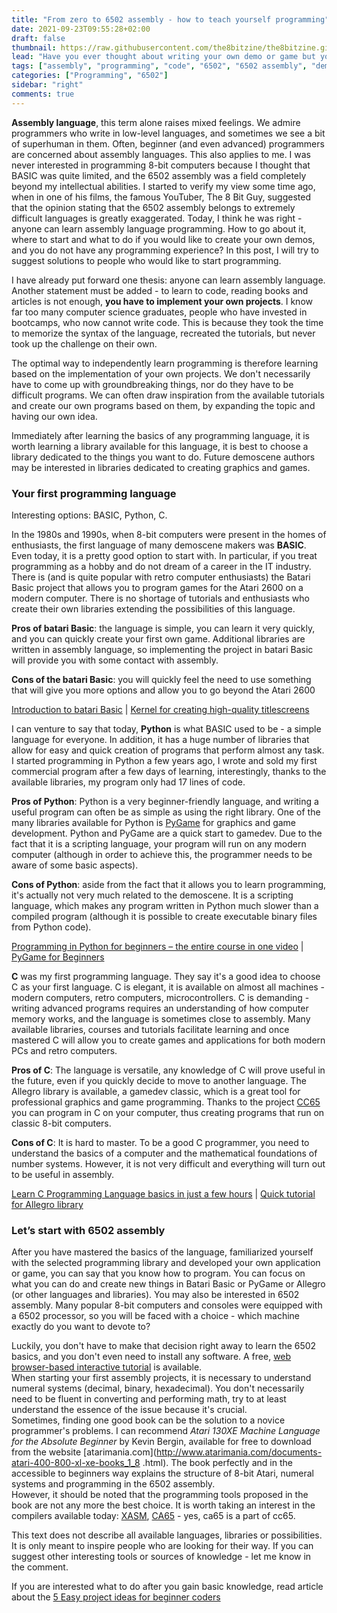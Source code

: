 ```yaml
---
title: "From zero to 6502 assembly - how to teach yourself programming"
date: 2021-09-23T09:55:28+02:00
draft: false
thumbnail: https://raw.githubusercontent.com/the8bitzine/the8bitzine.github.io/media/media/2021/assembly.jpg
lead: "Have you ever thought about writing your own demo or game but you don't know where to start? In this post, I've gathered resources - from the basics to advanced programming."
tags: ["assembly", "programming", "code", "6502", "6502 assembly", "demoscene"]
categories: ["Programming", "6502"]
sidebar: "right"
comments: true
---
```


**Assembly language**, this term alone raises mixed feelings. We admire programmers who write in low-level languages, and sometimes we see a bit of superhuman in them. Often, beginner (and even advanced) programmers are concerned about assembly languages. This also applies to me. I was never interested in programming 8-bit computers because I thought that BASIC was quite limited, and the 6502 assembly was a field completely beyond my intellectual abilities. I started to verify my view some time ago, when in one of his films, the famous YouTuber, The 8 Bit Guy, suggested that the opinion stating that the 6502 assembly belongs to extremely difficult languages is greatly exaggerated. Today, I think he was right - anyone can learn assembly language programming. How to go about it, where to start and what to do if you would like to create your own demos, and you do not have any programming experience? In this post, I will try to suggest solutions to people who would like to start programming.  
  
I have already put forward one thesis: anyone can learn assembly language. Another statement must be added - to learn to code, reading books and articles is not enough, **you have to implement your own projects**. I know far too many computer science graduates, people who have invested in bootcamps, who now cannot write code. This is because they took the time to memorize the syntax of the language, recreated the tutorials, but never took up the challenge on their own.  
  
The optimal way to independently learn programming is therefore learning based on the implementation of your own projects. We don't necessarily have to come up with groundbreaking things, nor do they have to be difficult programs. We can often draw inspiration from the available tutorials and create our own programs based on them, by expanding the topic and having our own idea.  
  
Immediately after learning the basics of any programming language, it is worth learning a library available for this language, it is best to choose a library dedicated to the things you want to do. Future demoscene authors may be interested in libraries dedicated to creating graphics and games.  
  
### Your first programming language
  
Interesting options: BASIC, Python, C.  
  
In the 1980s and 1990s, when 8-bit computers were present in the homes of enthusiasts, the first language of many demoscene makers was **BASIC**. Even today, it is a pretty good option to start with. In particular, if you treat programming as a hobby and do not dream of a career in the IT industry.  
There is (and is quite popular with retro computer enthusiasts) the Batari Basic project that allows you to program games for the Atari 2600 on a modern computer. There is no shortage of tutorials and enthusiasts who create their own libraries extending the possibilities of this language.  
  
**Pros of batari Basic**: the language is simple, you can learn it very quickly, and you can quickly create your first own game. Additional libraries are written in assembly language, so implementing the project in batari Basic will provide you with some contact with assembly.
  
**Cons of the batari Basic**: you will quickly feel the need to use something that will give you more options and allow you to go beyond the Atari 2600 
  
[Introduction to batari Basic](https://www.randomterrain.com/atari-2600-memories-batari-basic-commands.html) | [Kernel for creating high-quality titlescreens](https://atariage.com/forums/topic/169819-the-titlescreen-kernel/)
  
I can venture to say that today, **Python** is what BASIC used to be - a simple language for everyone. In addition, it has a huge number of libraries that allow for easy and quick creation of programs that perform almost any task. I started programming in Python a few years ago, I wrote and sold my first commercial program after a few days of learning, interestingly, thanks to the available libraries, my program only had 17 lines of code.  
  
**Pros of Python**: Python is a very beginner-friendly language, and writing a useful program can often be as simple as using the right library. One of the many libraries available for Python is [PyGame](https://www.pygame.org/) for graphics and game development. Python and PyGame are a quick start to gamedev. Due to the fact that it is a scripting language, your program will run on any modern computer (although in order to achieve this, the programmer needs to be aware of some basic aspects).  
  
**Cons of Python**: aside from the fact that it allows you to learn programming, it's actually not very much related to the demoscene. It is a scripting language, which makes any program written in Python much slower than a compiled program (although it is possible to create executable binary files from Python code).  
  
[Programming in Python for beginners – the entire course in one video](https://www.youtube.com/watch?v=rfscVS0vtbw) | [PyGame for Beginners](https://www.youtube.com/watch?v=FfWpgLFMI7w)
  
**C** was my first programming language. They say it's a good idea to choose C as your first language. C is elegant, it is available on almost all machines - modern computers, retro computers, microcontrollers. C is demanding - writing advanced programs requires an understanding of how computer memory works, and the language is sometimes close to assembly. Many available libraries, courses and tutorials facilitate learning and once mastered C will allow you to create games and applications for both modern PCs and retro computers.  
  
**Pros of C**: The language is versatile, any knowledge of C will prove useful in the future, even if you quickly decide to move to another language. The Allegro library is available, a gamedev classic, which is a great tool for professional graphics and game programming. Thanks to the project [CC65](https://cc65.github.io/) you can program in C on your computer, thus creating programs that run on classic 8-bit computers.  
  
**Cons of C**: It is hard to master. To be a good C programmer, you need to understand the basics of a computer and the mathematical foundations of number systems. However, it is not very difficult and everything will turn out to be useful in assembly.  
  
[Learn C Programming Language basics in just a few hours](https://www.freecodecamp.org/news/the-c-beginners-handbook/) | [Quick tutorial for Allegro library](https://github.com/liballeg/allegro_wiki/wiki/Allegro-Vivace)  
  
### Let’s start with 6502 assembly
  
After you have mastered the basics of the language, familiarized yourself with the selected programming library and developed your own application or game, you can say that you know how to program. You can focus on what you can do and create new things in Batari Basic or PyGame or Allegro (or other languages and libraries). You may also be interested in 6502 assembly. Many popular 8-bit computers and consoles were equipped with a 6502 processor, so you will be faced with a choice - which machine exactly do you want to devote to?  
  
Luckily, you don't have to make that decision right away to learn the 6502 basics, and you don't even need to install any software. A free, [web browser-based interactive tutorial](https://skilldrick.github.io/easy6502/) is available.  
When starting your first assembly projects, it is necessary to understand numeral systems (decimal, binary, hexadecimal). You don't necessarily need to be fluent in converting and performing math, try to at least understand the essence of the issue because it's crucial.  
Sometimes, finding one good book can be the solution to a novice programmer's problems. I can recommend *Atari 130XE Machine Language for the Absolute Beginner* by Kevin Bergin, available for free to download from the website [atarimania.com](http://www.atarimania.com/documents-atari-400-800-xl-xe-books_1_8 .html). The book perfectly and in the accessible to beginners way explains the structure of 8-bit Atari, numeral systems and programming in the 6502 assembly.  
However, it should be noted that the programming tools proposed in the book are not any more the best choice. It is worth taking an interest in the compilers available today: [XASM](https://github.com/pfusik/xasm), [CA65](https://cc65.github.io/) - yes, ca65 is a part of cc65.  
  
This text does not describe all available languages, libraries or possibilities. It is only meant to inspire people who are looking for their way. If you can suggest other interesting tools or sources of knowledge - let me know in the comment. 
  
If you are interested what to do after you gain basic knowledge, read article about the [5 Easy project ideas for beginner coders](https://the8bitzine.github.io/2021/10/5-easy-project-ideas-for-beginner-coders/)